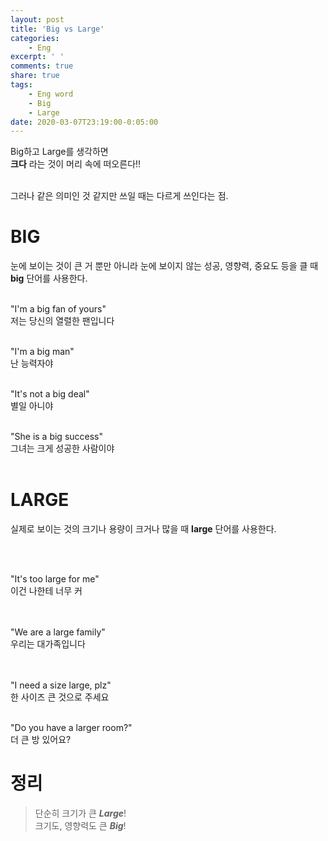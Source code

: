 ```yaml
---
layout: post
title: 'Big vs Large'
categories:
    - Eng
excerpt: ' '
comments: true
share: true
tags:
    - Eng word
    - Big
    - Large
date: 2020-03-07T23:19:00-0:05:00
---
```


Big하고 Large를 생각하면<br/>
**크다** 라는 것이 머리 속에 떠오른다!!<br/><br/>

그러나 같은 의미인 것 같지만 쓰일 때는 다르게 쓰인다는 점.

# BIG

눈에 보이는 것이 큰 거 뿐만 아니라 눈에 보이지 않는 성공, 영향력, 중요도 등을 클 때 **big** 단어를 사용한다.<br/><br/>

"I'm a big fan of yours"<br/>
저는 당신의 열렬한 팬입니다<br/><br/>

"I'm a big man"<br/>
난 능력자야<br/><br/>

"It's not a big deal"<br/>
별일 아니야<br/><br/>

"She is a big success"<br/>
그녀는 크게 성공한 사람이야 <br/><br/>

# LARGE

실제로 보이는 것의 크기나 용량이 크거나 많을 때 **large** 단어를 사용한다.<br/><br/>

​

"It's too large for me"<br/>
이건 나한테 너무 커<br/><br/>​

"We are a large family"<br/>
우리는 대가족입니다<br/><br/>​

"I need a size large, plz"<br/>
한 사이즈 큰 것으로 주세요<br/><br/>

"Do you have a larger room?"<br/>
더 큰 방 있어요?<br/>

# 정리

> 단순히 크기가 큰 **_Large_**!<br/>
> 크기도, 영향력도 큰 **_Big_**!
